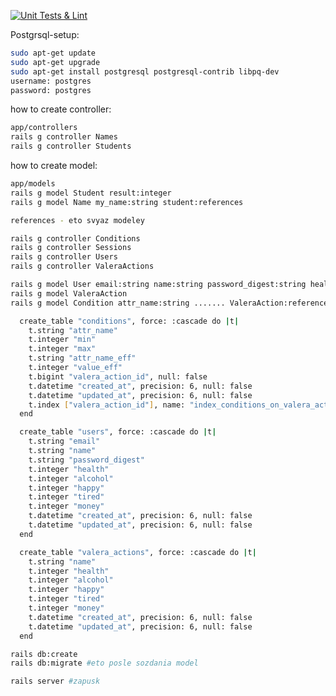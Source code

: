[![Unit Tests & Lint](https://github.com/purtov4295/ValeraOnl/actions/workflows/main.yml/badge.svg)](https://github.com/purtov4295/ValeraOnl/actions/workflows/main.yml)


Postgrsql-setup:
```bash
sudo apt-get update
sudo apt-get upgrade
sudo apt-get install postgresql postgresql-contrib libpq-dev
username: postgres
password: postgres
```


how to create controller:
```bash
app/controllers
rails g controller Names
rails g controller Students
```

how to create model:
```bash
app/models
rails g model Student result:integer
rails g model Name my_name:string student:references

references - eto svyaz modeley

rails g controller Conditions
rails g controller Sessions
rails g controller Users
rails g controller ValeraActions

rails g model User email:string name:string password_digest:string health:integer i tak dalee
rails g model ValeraAction
rails g model Condition attr_name:string ....... ValeraAction:references
```

```bash
  create_table "conditions", force: :cascade do |t|
    t.string "attr_name"
    t.integer "min"
    t.integer "max"
    t.string "attr_name_eff"
    t.integer "value_eff"
    t.bigint "valera_action_id", null: false
    t.datetime "created_at", precision: 6, null: false
    t.datetime "updated_at", precision: 6, null: false
    t.index ["valera_action_id"], name: "index_conditions_on_valera_action_id"
  end
```

```bash
  create_table "users", force: :cascade do |t|
    t.string "email"
    t.string "name"
    t.string "password_digest"
    t.integer "health"
    t.integer "alcohol"
    t.integer "happy"
    t.integer "tired"
    t.integer "money"
    t.datetime "created_at", precision: 6, null: false
    t.datetime "updated_at", precision: 6, null: false
  end
```

```bash
  create_table "valera_actions", force: :cascade do |t|
    t.string "name"
    t.integer "health"
    t.integer "alcohol"
    t.integer "happy"
    t.integer "tired"
    t.integer "money"
    t.datetime "created_at", precision: 6, null: false
    t.datetime "updated_at", precision: 6, null: false
  end
```

```bash
rails db:create
rails db:migrate #eto posle sozdania model

rails server #zapusk 
```
